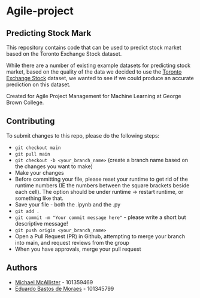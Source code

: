 # Agile-project

## Predicting Stock Mark

This repository contains code that can be used to predict stock market based on the Toronto Exchange Stock dataset.

While there are a number of existing example datasets for predicting stock market, based on the quality of the data we decided to use the [Toronto Exchange Stock](https://open.canada.ca/data/en/dataset/0e1e57aa-e664-41b5-a69f-d814d4407d62) dataset, we wanted to see if we could produce an accurate prediction on this dataset. 

Created for Agile Project Management for Machine Learning at George Brown College.

## Contributing
To submit changes to this repo, please do the following steps:
- `git checkout main`
- `git pull main`
- `git checkout -b <your_branch_name>` (create a branch name based on the changes you want to make)
- Make your changes
- Before committing your file, please reset your runtime to get rid of the runtime numbers (IE the numbers between the square brackets beside each cell). The option should be under runtime -> restart runtime, or something like that.
- Save your file - both the .ipynb and the .py
- `git add .`
- `git commit -m "Your commit message here"` - please write a short but descriptive message!
- `git push origin <your_branch_name>`
- Open a Pull Request (PR) in Github, attempting to merge your branch into main, and request reviews from the group
- When you have approvals, merge your pull request

## Authors
- [Michael McAllister](https://github.com/michaeldavidmcallister) - 101359469
- [Eduardo Bastos de Moraes](https://github.com/eduardomoraes) - 101345799

